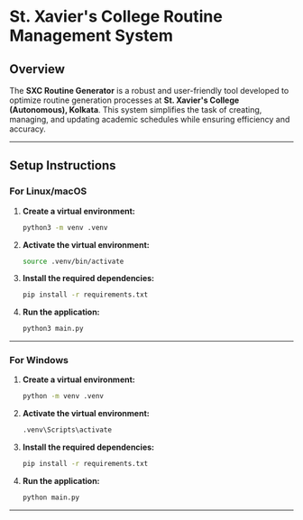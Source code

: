 # **St. Xavier's College Routine Management System**

## **Overview**

The **SXC Routine Generator** is a robust and user-friendly tool developed to optimize routine generation processes at **St. Xavier's College (Autonomous), Kolkata**. This system simplifies the task of creating, managing, and updating academic schedules while ensuring efficiency and accuracy.

---

## **Setup Instructions**

### **For Linux/macOS**

1. **Create a virtual environment:**
    ```bash
    python3 -m venv .venv
    ```

2. **Activate the virtual environment:**
    ```bash
    source .venv/bin/activate
    ```

3. **Install the required dependencies:**
    ```bash
    pip install -r requirements.txt
    ```

4. **Run the application:**
    ```bash
    python3 main.py
    ```

---

### **For Windows**

1. **Create a virtual environment:**
    ```cmd
    python -m venv .venv
    ```

2. **Activate the virtual environment:**
    ```cmd
    .venv\Scripts\activate
    ```

3. **Install the required dependencies:**
    ```cmd
    pip install -r requirements.txt
    ```

4. **Run the application:**
    ```cmd
    python main.py
    ```

---